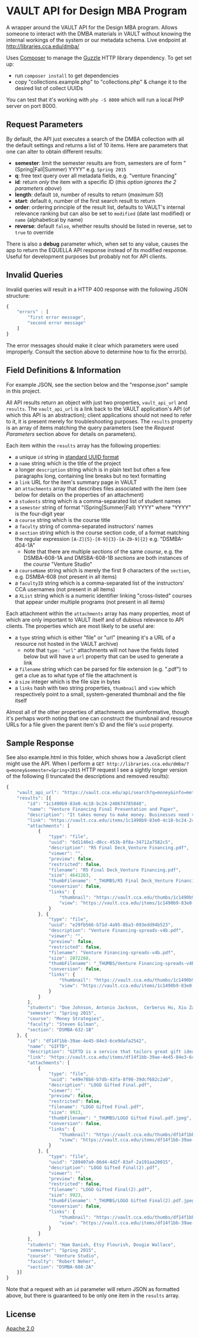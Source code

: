 # VAULT API for Design MBA Program

A wrapper around the VAULT API for the Design MBA program. Allows someone to interact with the DMBA materials in VAULT without knowing the internal workings of the system or our metadata schema. Live endpoint at http://libraries.cca.edu/dmba/

Uses [Composer](https://getcomposer.org/) to manage the [Guzzle](https://guzzle3.readthedocs.org/http-client/client.html) HTTP library dependency. To get set up:

- run `composer install` to get dependencies
- copy "collections.example.php" to "collections.php" & change it to the desired list of collect UUIDs

You can test that it's working with `php -S 8000` which will run a local PHP server on port 8000.

## Request Parameters

By default, the API just executes a search of the DMBA collection with all the default settings and returns a list of 10 items. Here are parameters that one can alter to obtain different results:

- **semester**: limit the semester results are from, semesters are of form "(Spring|Fall|Summer) YYYY" e.g. `Spring 2015`
- **q**: free text query over all metadata fields, e.g. "venture financing"
- **id**: return _only_ the item with a specific ID (_this option ignores the 2 parameters above_)
- **length**: default `10`, number of results to return (_maximum 50_)
- **start**: default `0`, number of the first search result to return
- **order**: ordering principle of the result list, defaults to VAULT's internal relevance ranking but can also be set to `modified` (date last modified) or `name` (alphabetical by name)
- **reverse**: default `false`, whether results should be listed in reverse, set to `true` to override

There is also a **debug** parameter which, when set to any value, causes the app to return the EQUELLA API response instead of its modified response. Useful for development purposes but probably not for API clients.

## Invalid Queries

Invalid queries will result in a HTTP 400 response with the following JSON structure:

```js
{
    "errors" : [
        "first error message",
        "second error message"
    ]
}
```

The error messages should make it clear which parameters were used improperly. Consult the section above to determine how to fix the error(s).

## Field Definitions & Information

For example JSON, see the section below and the "response.json" sample in this project.

All API results return an object with just two properties, `vault_api_url` and `results`. The `vault_api_url` is a link back to the VAULT application's API (of which this API is an abstraction); client applications should not need to refer to it, it is present merely for troubleshooting purposes. The `results` property is an array of items matching the query parameters (see the _Request Parameters_ section above for details on parameters).

Each item within the `results` array has the following properties:

- a unique `id` string in [standard UUID format](https://en.wikipedia.org/wiki/Universally_unique_identifier)
- a `name` string which is the title of the project
- a longer `description` string which is in plain text but often a few paragraphs long, containing line breaks but no text formatting
- a `link` URL for the item's summary page in VAULT
- an `attachments` array that describes files associated with the item (see below for details on the properties of an attachment)
- a `students` string which is a comma-separated list of student names
- a `semester` string of format "(Spring|Summer|Fall) YYYY" where "YYYY" is the four-digit year
- a `course` string which is the course title
- a `faculty` string of comma-separated instructors' names
- a `section` string which is the course section code, of a format matching the regular expression `[A-Z]{5}-[0-9]{3}-[A-Z0-9]{2}` e.g. "DSMBA-404-1A"
    + Note that there are multiple _sections_ of the same _course_, e.g. the DSMBA-608-1A and DMSBA-608-1B _sections_ are both instances of the _course_ "Venture Studio"
- a `courseName` string which is merely the first 9 characters of the `section`, e.g. DSMBA-608 (not present in all items)
- a `facultyID` string which is a comma-separated list of the instructors' CCA usernames (not present in all items)
- a `XList` string which is a numeric identifier linking "cross-listed" courses that appear under multiple programs (not present in all items)

Each attachment within the `attachments` array has many properties, most of which are only important to VAULT itself and of dubious relevance to API clients. The properties which are most likely to be useful are:

- a `type` string which is either "file" or "url" (meaning it's a URL of a resource not hosted in the VAULT archive)
    + note that `type: "url"` attachments will not have the fields listed below but will have a `url` property that can be used to generate a link
- a `filename` string which can be parsed for file extension (e.g. ".pdf") to get a clue as to what type of file the attachment is
- a `size` integer which is the file size in bytes
- a `links` hash with two string properties, `thumbnail` and `view` which respectively point to a small, system-generated thumbnail and the file itself

Almost all of the other properties of attachments are uninformative, though it's perhaps worth noting that one can construct the thumbnail and resource URLs for a file given the parent item's ID and the file's `uuid` property.

## Sample Response

See also example.html in this folder, which shows how a JavaScript client might use the API. When I perform a `GET http://libraries.cca.edu/dmba/?q=money&semester=Spring+2015` HTTP request I see a sightly longer version of the following (I truncated the descriptions and removed results):

```js
{
    "vault_api_url": "https://vault.cca.edu/api/search?q=money&info=metadata%2Cbasic%2Cattachment&collections=70a86791-8453-4ad3-9906-f4e070621d05&where=%2Fxml%2Flocal%2FcourseInfo%2Fsemester%20%3D%20%27Spring%202015%27",
    "results": [{
        "id": "1c1490b9-83e0-4c18-bc24-240674785048",
        "name": "Venture Financing Final Presentation and Paper",
        "description": "It takes money to make money. Businesses need varying amounts of funds…",
        "link": "https://vault.cca.edu/items/1c1490b9-83e0-4c18-bc24-240674785048/1/",
        "attachments": [
            {
                "type": "file",
                "uuid": "6d1140e1-d0cc-453b-8f8a-34712a7582c5",
                "description": "R5 Final Deck_Venture Financing.pdf",
                "viewer": "",
                "preview": false,
                "restricted": false,
                "filename": "R5 Final Deck_Venture Financing.pdf",
                "size": 4641263,
                "thumbFilename": "_THUMBS/R5 Final Deck_Venture Financing.pdf.jpeg",
                "conversion": false,
                "links": {
                    "thumbnail": "https://vault.cca.edu/thumbs/1c1490b9-83e0-4c18-bc24-240674785048/1/6d1140e1-d0cc-453b-8f8a-34712a7582c5",
                    "view": "https://vault.cca.edu/items/1c1490b9-83e0-4c18-bc24-240674785048/1/?attachment.uuid=6d1140e1-d0cc-453b-8f8a-34712a7582c5"
                }
            }, {
                "type": "file",
                "uuid": "e29fb566-b71d-4a95-8ba3-093edd94b523",
                "description": "Venture Financing-spreads-v4b.pdf",
                "viewer": "",
                "preview": false,
                "restricted": false,
                "filename": "Venture Financing-spreads-v4b.pdf",
                "size": 2072268,
                "thumbFilename": "_THUMBS/Venture Financing-spreads-v4b.pdf.jpeg",
                "conversion": false,
                "links": {
                    "thumbnail": "https://vault.cca.edu/thumbs/1c1490b9-83e0-4c18-bc24-240674785048/1/e29fb566-b71d-4a95-8ba3-093edd94b523",
                    "view": "https://vault.cca.edu/items/1c1490b9-83e0-4c18-bc24-240674785048/1/?attachment.uuid=e29fb566-b71d-4a95-8ba3-093edd94b523"
                }
            }
        ],
        "students": "Doe Johnson, Antonio Jackson,  Cerberus Hu, Xiu Zao, Mikhail Garbanzo ",
        "semester": "Spring 2015",
        "course": "Money Strategies",
        "faculty": "Steven Gilman",
        "section": "DSMBA-632-1B"
    }, {
        "id": "df14f1bb-39ae-4e45-84e3-6ce9dafa2542",
        "name": "GIFTD",
        "description": "GIFTD is a service that tailors great gift ideas to take the stress…",
        "link": "https://vault.cca.edu/items/df14f1bb-39ae-4e45-84e3-6ce9dafa2542/1/",
        "attachments": [
            {
                "type": "file",
                "uuid": "e49e78b8-b7db-43fa-8f98-39dcf682c2a0",
                "description": "LOGO Gifted Final.pdf",
                "viewer": "",
                "preview": false,
                "restricted": false,
                "filename": "LOGO Gifted Final.pdf",
                "size": 9923,
                "thumbFilename": "_THUMBS/LOGO Gifted Final.pdf.jpeg",
                "conversion": false,
                "links": {
                    "thumbnail": "https://vault.cca.edu/thumbs/df14f1bb-39ae-4e45-84e3-6ce9dafa2542/1/e49e78b8-b7db-43fa-8f98-39dcf682c2a0",
                    "view": "https://vault.cca.edu/items/df14f1bb-39ae-4e45-84e3-6ce9dafa2542/1/?attachment.uuid=e49e78b8-b7db-43fa-8f98-39dcf682c2a0"
                }
            }, {
                "type": "file",
                "uuid": "289407a9-86d4-4d2f-83af-2a191aa20015",
                "description": "LOGO Gifted Final(2).pdf",
                "viewer": "",
                "preview": false,
                "restricted": false,
                "filename": "LOGO Gifted Final(2).pdf",
                "size": 9923,
                "thumbFilename": "_THUMBS/LOGO Gifted Final(2).pdf.jpeg",
                "conversion": false,
                "links": {
                    "thumbnail": "https://vault.cca.edu/thumbs/df14f1bb-39ae-4e45-84e3-6ce9dafa2542/1/289407a9-86d4-4d2f-83af-2a191aa20015",
                    "view": "https://vault.cca.edu/items/df14f1bb-39ae-4e45-84e3-6ce9dafa2542/1/?attachment.uuid=289407a9-86d4-4d2f-83af-2a191aa20015"
                }
            }
        ],
        "students": "Ham Danish, Etsy Flourish, Dougie Wallace",
        "semester": "Spring 2015",
        "course": "Venture Studio",
        "faculty": "Robert Neher",
        "section": "DSMBA-608-2A"
    }]
}
```

Note that a request with an `id` parameter will return JSON as formatted above, but there is guaranteed to be only one item in the `results` array.

## License

[Apache 2.0](https://www.apache.org/licenses/LICENSE-2.0)
